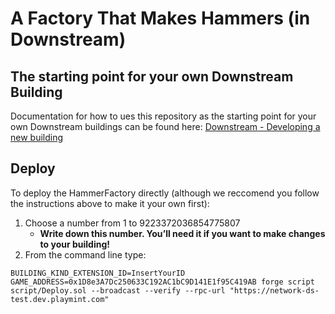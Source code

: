 # A Factory That Makes Hammers (in Downstream)

## The starting point for your own Downstream Building
Documentation for how to ues this repository as the starting point for your own Downstream buildings can be found here: [Downstream - Developing a new building](https://github.com/playmint/ds/blob/main/docs/how-to-create-docs/developing-a-new-building.md)

## Deploy 
To deploy the HammerFactory directly (although we reccomend you follow the instructions above to make it your own first):

1. Choose a number from 1 to 9223372036854775807
    - **Write down this number. You’ll need it if you want to make changes to your building!**
2. From the command line type:

```
BUILDING_KIND_EXTENSION_ID=InsertYourID GAME_ADDRESS=0x1D8e3A7Dc250633C192AC1bC9D141E1f95C419AB forge script script/Deploy.sol --broadcast --verify --rpc-url "https://network-ds-test.dev.playmint.com"
```
